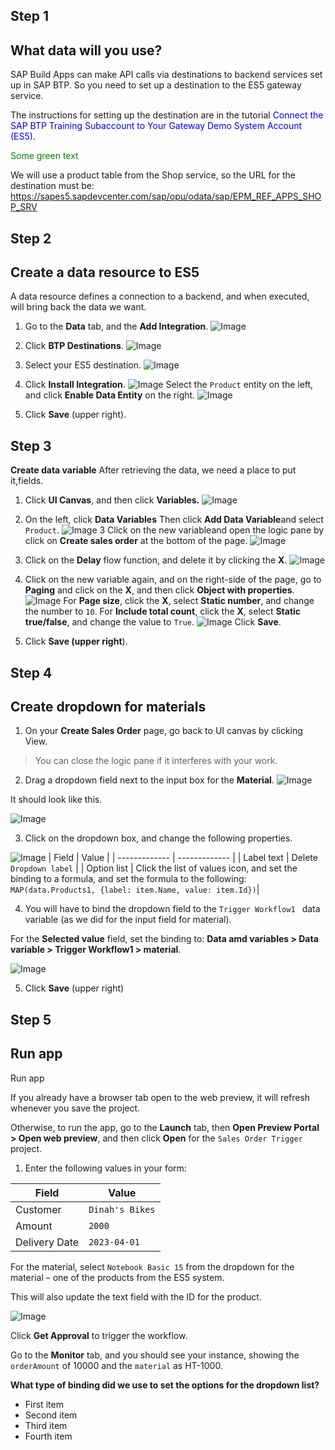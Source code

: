 ## Step 1
## What data will you use?

SAP Build Apps can make API calls via destinations to backend services set up in SAP BTP. So you need to set up a destination to the ES5 gateway service.

The instructions for setting up the destination are in the tutorial <span style="color:blue;"> Connect the SAP BTP Training Subaccount to Your Gateway Demo System Account (ES5).</span>


<span style="color: green"> Some green text </span>

We will use a product table from the Shop service, so the URL for the destination must be:
https://sapes5.sapdevcenter.com/sap/opu/odata/sap/EPM_REF_APPS_SHOP_SRV


## Step 2
## Create a data resource to ES5
A data resource defines a connection to a backend, and when executed, will bring back the data we want.

1. Go to the **Data** tab, and the **Add Integration**.
![Image](images/data-new.png)
2. Click **BTP Destinations**.
![Image](images/data-destinations.png)
3. Select your ES5 destination.
![Image](images/data-es5-dest.png)
4. Click **Install Integration**.
![Image](images/data-add-integration.png)
 Select the ```Product``` entity on the left, and click **Enable Data Entity** on the right.
 ![Image](images/data-enable-entity.png)

5. Click **Save** (upper right).
## Step 3
**Create data variable**
After retrieving the data, we need a place to put it,fields.

1. Click **UI Canvas**, and then click **Variables.**
 ![Image](images/data-var-open.png)
2. On the left, click **Data Variables**
   Then click **Add Data Variable**and select ````Product````.
 ![Image](images/data-var-add.png)
3 Click on the new variableand open the logic pane by click on **Create sales order** at the bottom of the page.
 ![Image](images/data-var-logic.png)

4. Click on the **Delay** flow function, and delete it by clicking the **X**.
 ![Image](images/data-var-delete.png)
5. Click on the new variable again, and on the right-side of the page, go to **Paging** and click on the **X**, and then click **Object with properties**.
 ![Image](images/data-var-page.png)
For **Page size**, click the **X**, select **Static number**, and change the number to ````10````.
For **Include total count**, click the **X**, select **Static true/false**, and change the value to ````True````.
 ![Image](images/data-var-page2.png)
Click **Save**.

6. Click **Save (upper right**).

## Step 4
## Create dropdown for materials
1. On your **Create Sales Order** page, go back to UI canvas by clicking View.

> You can close the logic pane if it interferes with your work.

2. Drag a dropdown field next to the input box for the **Material**.
 ![Image](images/dropdown-add.png)

  It should look like this.

   ![Image](images/dropdown-add-result.png)

3. Click on the dropdown box, and change the following properties.

 ![Image](dropdown-properties.png)
| Field  | Value |
| ------------- | ------------- |
| Label text  | Delete ``` Dropdown label ```  |
| Option list  | Click the list of values icon, and set the binding to a formula, and set the formula to the following: ``` MAP(data.Products1, {label: item.Name, value: item.Id}) ```|

4. You will have to bind the dropdown field to the ```Trigger Workflow1 ``` data variable (as we did for the input field for material).

For the **Selected value** field, set the binding to: **Data amd variables > Data variable > Trigger Workflow1 > material**.

 ![Image](images/dropdown-selected-value.png)

5. Click **Save** (upper right)


## Step 5
## Run app
Run app

If you already have a browser tab open to the web preview, it will refresh whenever you save the project.

Otherwise, to run the app, go to the **Launch** tab, then **Open Preview Portal > Open web preview**, and then click **Open** for the ```Sales Order Trigger``` project.

1. Enter the following values in your form:

| Field  | Value |
| ------------- | ------------- |
| Customer |  ``` Dinah's Bikes ```  |
| Amount  | ```2000``` |
| Delivery Date |```2023-04-01```|

For the material, select ``` Notebook Basic 15 ``` from the dropdown for the material – one of the products from the ES5 system.

This will also update the text field with the ID for the product.

 ![Image](images/run-dropdown.png)

Click **Get Approval** to trigger the workflow.

Go to the **Monitor** tab, and you should see your instance, showing the ```orderAmount``` of 10000 and the ```material``` as HT-1000.


**What type of binding did we use to set the options for the dropdown list?**

* First item
* Second item
* Third item
* Fourth item

